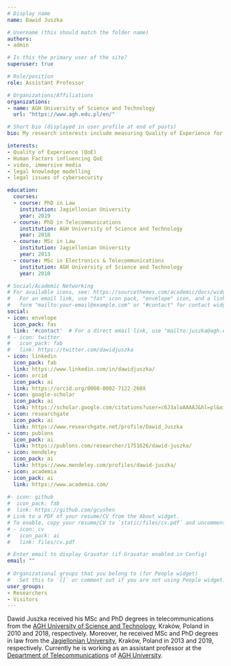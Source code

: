 ```yaml
---
# Display name
name: Dawid Juszka

# Username (this should match the folder name)
authors:
- admin

# Is this the primary user of the site?
superuser: true

# Role/position
role: Assistant Professor

# Organizations/Affiliations
organizations:
- name: AGH University of Science and Technology
  url: "https://www.agh.edu.pl/en/"

# Short bio (displayed in user profile at end of posts)
bio: My research interests include measuring Quality of Experience for multimedia and modelling of legal knowledge.

interests:
- Quality of Experience (QoE)
- Human Factors influencing QoE
- video, immersive media
- legal knowledge modelling
- legal issues of cybersecurity

education:
  courses:
  - course: PhD in Law
    institution: Jagiellonian University
    year: 2019
  - course: PhD in Telecommunications
    institution: AGH University of Science and Technology
    year: 2018
  - course: MSc in Law
    institution: Jagiellonian University
    year: 2013
  - course: MSc in Electronics & Telecommunications
    institution: AGH University of Science and Technology
    year: 2010

# Social/Academic Networking
# For available icons, see: https://sourcethemes.com/academic/docs/widgets/#icons
#   For an email link, use "fas" icon pack, "envelope" icon, and a link in the
#   form "mailto:your-email@example.com" or "#contact" for contact widget.
social:
- icon: envelope
  icon_pack: fas
  link: '#contact'  # For a direct email link, use "mailto:juszka@agh.edu.pl".
# - icon: twitter
#   icon_pack: fab
#   link: https://twitter.com/dawidjuszka
- icon: linkedin
  icon_pack: fab
  link: https://www.linkedin.com/in/dawidjuszka/
- icon: orcid
  icon_pack: ai
  link: https://orcid.org/0000-0002-7122-260X
- icon: google-scholar
  icon_pack: ai
  link: https://scholar.google.com/citations?user=c6J3aloAAAAJ&hl=pl&oi=ao
- icon: researchgate
  icon_pack: ai
  link: https://www.researchgate.net/profile/Dawid_Juszka
- icon: publons
  icon_pack: ai
  link: https://publons.com/researcher/1751626/dawid-juszka/
- icon: mendeley
  icon_pack: ai
  link: https://www.mendeley.com/profiles/dawid-juszka/
- icon: academia
  icon_pack: ai
  link: https://www.academia.com/
  
#- icon: github
#  icon_pack: fab
#  link: https://github.com/gcushen
# Link to a PDF of your resume/CV from the About widget.
# To enable, copy your resume/CV to `static/files/cv.pdf` and uncomment the lines below.  
# - icon: cv
#   icon_pack: ai
#   link: files/cv.pdf

# Enter email to display Gravatar (if Gravatar enabled in Config)
email: ""
  
# Organizational groups that you belong to (for People widget)
#   Set this to `[]` or comment out if you are not using People widget.  
user_groups:
- Researchers
- Visitors
---
```


Dawid Juszka received his MSc and PhD degrees in telecommunications from the [AGH University of Science and Technology](https://www.agh.edu.pl/), Kraków, Poland in 2010 and 2018, respectively. Moreover, he received MSc and PhD degrees in law from the [Jagiellonian University](https://www.uj.edu.pl/), Kraków, Poland in 2013 and 2019, respectively. Currently he is working as an assistant professor at the [Department of Telecommunications](http://kt.agh.edu.pl/) of [AGH University](https://www.agh.edu.pl/).
